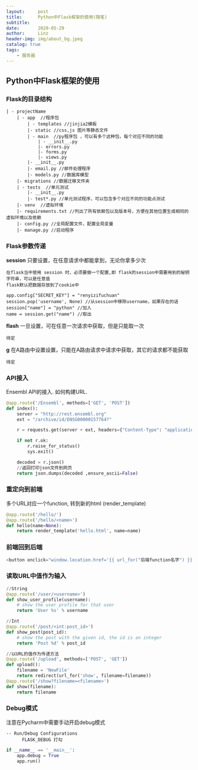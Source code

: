 ```yaml
---
layout:     post
title:      Python中Flask框架的使用(随笔)
subtitle:   
date:       2020-05-29
author:     Linz
header-img: img/about_bg.jpeg
catalog: true
tags:
    - 服务器
---
```


## Python中Flask框架的使用

### Flask的目录结构
```
| - projectName
	| - app  //程序包
		| - templates //jinjia2模板
		|- static //css,js 图片等静态文件
		| - main  //py程序包 ，可以有多个这种包，每个对应不同的功能
			| - __init__.py
			|- errors.py
			|- forms.py
			|- views.py
		|- __init__.py
		|- email.py //邮件处理程序
		|- models.py //数据库模型
	|- migrations //数据迁移文件夹
	| - tests  //单元测试
		|- __init__.py
		|- test*.py //单元测试程序，可以包含多个对应不同的功能点测试
	|- venv  //虚拟环境
	|- requirements.txt //列出了所有依赖包以及版本号，方便在其他位置生成相同的虚拟环境以及依赖
	|- config.py //全局配置文件，配置全局变量
	|- manage.py //启动程序
```

### Flask参数传递

**session** 只要设置，在任意请求中都能拿到，无论你拿多少次

    在flask当中使用 session 时，必须要做一个配置,即 flask的session中需要用到的秘钥字符串，可以是任意值
    flask默认把数据存放到了cookie中


```
app.config["SECRET_KEY"] = "renyizifuchuan"
session.pop('username', None) //从session中移除username，如果存在的话
session["name"] = "python" //加入
name = session.get("name") //取出

```

**flash** 一旦设置，可在任意一次请求中获取，但是只能取一次
```
待定
```
**g** 在A路由中设置设置，只能在A路由请求中请求中获取，其它的请求都不能获取
```
待定
```

### API接入
Ensembl API的接入. 如何构建URL.

``` Python
@app.route('/Ensembl', methods=['GET', 'POST'])
def index():
    server = "http://rest.ensembl.org"
    ext = "/archive/id/ENSG00000157764?"

    r = requests.get(server + ext, headers={"Content-Type": "application/json"})

    if not r.ok:
        r.raise_for_status()
        sys.exit()

    decoded = r.json()
    //返回打印json文件到网页
    return json.dumps(decoded ,ensure_ascii=False)
```

### 重定向到前端

多个URL对应一个function, 转到新的html (render_template)

``` python
@app.route('/hello/')
@app.route('/hello/<name>')
def hello(name=None):
    return render_template('hello.html', name=name)
```

### 前端回到后端

``` Python
<button onclick="window.location.href='{{ url_for("后端function名字") }}'">Button名字</button>
```

### 读取URL中值作为输入
``` Python
//String
@app.route('/user/<username>')
def show_user_profile(username):
    # show the user profile for that user
    return 'User %s' % username

//Int
@app.route('/post/<int:post_id>')
def show_post(post_id):
    # show the post with the given id, the id is an integer
    return 'Post %d' % post_id

//以URL的值作为传递方法
@app.route('/upload', methods=['POST', 'GET'])
def upload():
    filename = 'NewFile'
    return redirect(url_for('show', filename=filename))
@app.route('/show?filename=<filename>')
def show(filename):
    return filename
```



### Debug模式

注意在Pycharm中需要手动开启debug模式
```
-- Run/Debug Configurations
      FLASK_DEBUG 打勾
```    
``` Python
if __name__ == '__main__':
    app.debug = True
    app.run()
```
